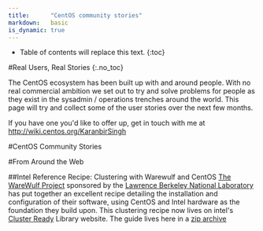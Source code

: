 ```yaml
---
title:      "CentOS community stories"
markdown:   basic
is_dynamic: true
---
```

* Table of contents will replace this text.
{:toc}

#Real Users, Real Stories
{:.no_toc}

The CentOS ecosystem has been built up with and around people. With no real commercial ambition we set out to try and solve problems for people as they exist in the sysadmin / operations trenches around the world. This page will try and collect some of the user stories over the next few months. 

If you have one you'd like to offer up, get in touch with me at http://wiki.centos.org/KaranbirSingh



#CentOS Community Stories

#From Around the Web

##Intel Reference Recipe: Clustering with Warewulf and CentOS
[The WareWulf Project](http://warewulf.lbl.gov/trac) sponsored by the [Lawrence Berkeley National Laboratory](http://www.lbl.gov/) has put together an excellent recipe detailing the installation and configuration of their software, using CentOS and Intel hardware as the foundation they build upon. This clustering recipe now lives on intel's [Cluster Ready](http://software.intel.com/en-us/articles/intel-cluster-ready-partner-resource-library) Library website. The guide lives here in a [zip archive](http://software.intel.com/sites/default/files/Intel_Cluster_Ready_Reference_Design-S2600GZ-ICR1.3-WAREWULF3.4-CENTOS6.3-C1-v1.0.zip)
